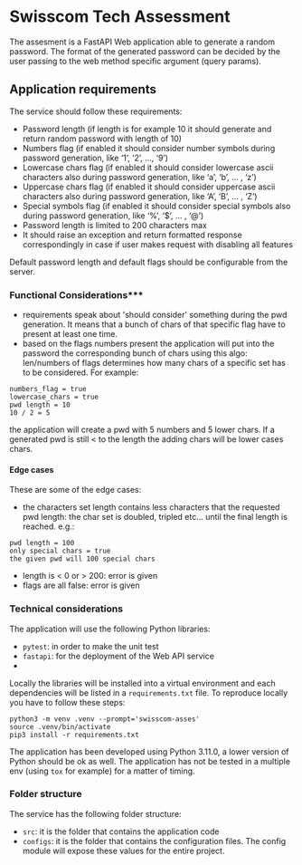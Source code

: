 # Swisscom Tech Assessment

The assesment is a FastAPI Web application able to generate a random password. The format of the generated password
can be decided by the user passing to the web method specific argument (query params).

## Application requirements
The service should follow these requirements:
- Password length (if length is for example 10 it should generate and return random password with length of 10)
- Numbers flag (if enabled it should consider number symbols during password generation, like ‘1’, ‘2’, …, ‘9’)
- Lowercase chars flag (if enabled it should consider lowercase ascii characters also during password generation, like ‘a’, ‘b’, … , ‘z’)
- Uppercase chars flag (if enabled it should consider uppercase ascii characters also during password generation, like ‘A’, ‘B’, … , ‘Z’)
- Special symbols flag (if enabled it should consider special symbols also during password generation, like ‘%’, ‘$’, … , ‘@’)
- Password length is limited to 200 characters max
- It should raise an exception and return formatted response correspondingly in case if user makes request with disabling all features

Default password length and default flags should be configurable from the server.

### Functional Considerations***
- requirements speak about 'should consider' something during the pwd generation. It means that a bunch of chars of that specific flag have to present at least one time.
- based on the flags numbers present the application will put into the password the corresponding bunch of chars using this algo: len/numbers of flags determines how many chars of a specific set has to be considered. For example:
```shell
numbers_flag = true
lowercase_chars = true
pwd length = 10
10 / 2 = 5
```
the application will create a pwd with 5 numbers and 5 lower chars. If a generated pwd is still < to the length the adding chars will be lower cases chars.

#### Edge cases

These are some of the edge cases:

- the characters set length contains less characters that the requested pwd length: the char set is doubled, tripled etc... until the final length is reached. e.g.:
```shell
pwd length = 100
only special chars = true
the given pwd will 100 special chars
```
- length is < 0 or > 200: error is given
- flags are all false: error is given





### Technical considerations

The application will use the following Python libraries:
- `pytest`: in order to make the unit test
- `fastapi`: for the deployment of the Web API service
- 


Locally the libraries will be installed into a virtual environment and each dependencies will be listed
in a `requirements.txt` file.
To reproduce locally you have to follow these steps:
```shell
python3 -m venv .venv --prompt='swisscom-asses'
source .venv/bin/activate
pip3 install -r requirements.txt
```

The application has been developed using Python 3.11.0, a lower version of Python should be ok as well. The application
has not be tested in a multiple env (using `tox` for example) for a matter of timing.

### Folder structure

The service has the following folder structure:

- `src`: it is the folder that contains the application code
- `configs`: it is the folder that contains the configuration files. The config module will expose these values for the entire project.







